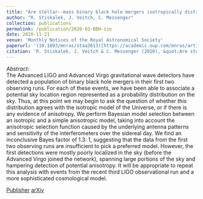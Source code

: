 ```yaml
---
title: "Are stellar--mass binary black hole mergers isotropically distributed?"
author: "R. Stiskalek, J. Veitch, C. Messenger"
collection: publications
permalink: /publication/2020-03-BBH-iso
date: 2020-11-21
venue: 'Monthly Notices of the Royal Astronomical Society'
paperurl: '(10.1093/mnras/staa3613)[https://academic.oup.com/mnras/article/501/1/970/5998241?guestAccessKey=51186ec6-3f4c-42a3-b3d8-677baa414dfd]'
citation: 'R. Stiskalek, J. Veitch & C. Messenger (2020), &quot;Are stellar--mass binary black hole mergers isotropically distributed?.&quot;, <i>Monthly Notices of the Royal Astronomical Society</i>', Volume 501, Issue 1, February 2021, Pages 970–977
---
```


*Abstract*:<br>
The Advanced LIGO and Advanced Virgo gravitational wave detectors have detected a population of binary black hole mergers in their first two observing runs. For each of these events, we have been able to associate a potential sky location region represented as a probability distribution on the sky. Thus, at this point we may begin to ask the question of whether this distribution agrees with the isotropic model of the Universe, or if there is any evidence of anisotropy. We perform Bayesian model selection between an isotropic and a simple anisotropic model, taking into account the anisotropic selection function caused by the underlying antenna patterns and sensitivity of the interferometers over the sidereal day. We find an inconclusive Bayes factor of 1.3: 1, suggesting that the data from the first two observing runs are insufficient to pick a preferred model. However, the first detections were mostly poorly localized in the sky (before the Advanced Virgo joined the network), spanning large portions of the sky and hampering detection of potential anisotropy. It will be appropriate to repeat this analysis with events from the recent third LIGO observational run and a more sophisticated cosmological model.

[Publisher](https://academic.oup.com/mnras/article/501/1/970/5998241?guestAccessKey=51186ec6-3f4c-42a3-b3d8-677baa414dfd)
[arXiv](https://arxiv.org/abs/2003.02919) <br>

